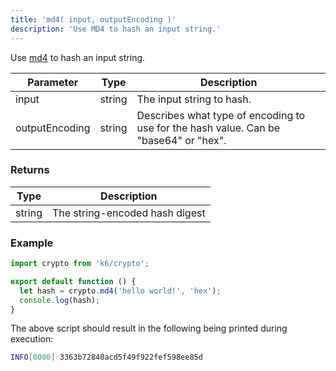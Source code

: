 ```yaml
---
title: 'md4( input, outputEncoding )'
description: 'Use MD4 to hash an input string.'
---
```


Use [md4](https://godoc.org/golang.org/x/crypto/md4) to hash an input string.

| Parameter      | Type   | Description                                                                          |
| -------------- | ------ | ------------------------------------------------------------------------------------ |
| input          | string | The input string to hash.                                                            |
| outputEncoding | string | Describes what type of encoding to use for the hash value. Can be "base64" or "hex". |

### Returns

| Type   | Description                    |
| ------ | ------------------------------ |
| string | The string-encoded hash digest |

### Example

<CodeGroup labels={[]}>

```javascript
import crypto from 'k6/crypto';

export default function () {
  let hash = crypto.md4('hello world!', 'hex');
  console.log(hash);
}
```

</CodeGroup>

The above script should result in the following being printed during execution:

```bash
INFO[0000] 3363b72840acd5f49f922fef598ee85d
```
